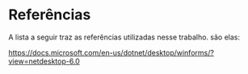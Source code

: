 # Referências

A lista a seguir traz as referências utilizadas nesse trabalho. são elas: 

https://docs.microsoft.com/en-us/dotnet/desktop/winforms/?view=netdesktop-6.0

